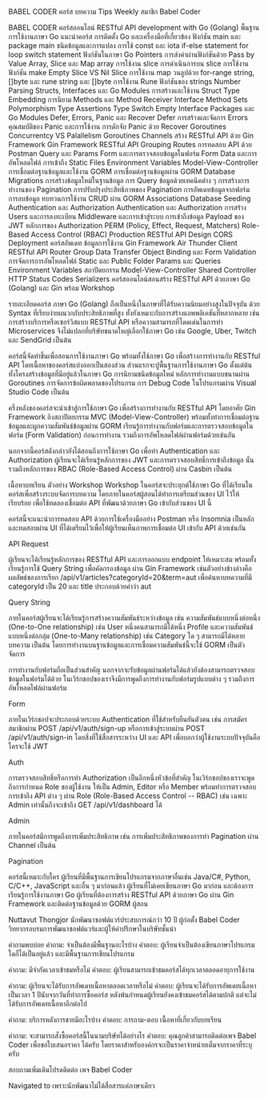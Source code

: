 

BABEL
CODER
คอร์ส
บทความ
Tips
Weekly
สมาชิก Babel Coder

BABEL
CODER
คอร์สออนไลน์ RESTful API development with Go (Golang)
พื้นฐานการใช้งานภาษา Go
แนะนำคอร์ส
การติดตั้ง Go และเครื่องมือที่เกี่ยวข้อง
ฟังก์ชัน main และ package main
ชนิดข้อมูลและการแปลง
การใช้ const และ iota
if-else statement
for loop
switch statement
ฟังก์ชันในภาษา Go
Pointers
การส่งค่าผ่านฟังก์ชันด้วย Pass by Value
Array, Slice และ Map
array
การใช้งาน slice
การดำเนินการบน slice
การใช้งานฟังก์ชัน make
Empty Slice VS Nil Slice
การใช้งาน map
วนลูปด้วย for-range
string, []byte และ rune
string และ []byte
การใช้งาน Rune
ฟังก์ชันของ strings
Number Parsing
Structs, Interfaces และ Go Modules
การสร้างและใช้งาน Struct
Type Embedding
การนิยาม Methods และ Method Receiver
Interface
Method Sets
Polymorphism
Type Assertions
Type Switch
Empty Interface
Packages และ Go Modules
Defer, Errors, Panic และ Recover
Defer
การสร้างและจัดการ Errors
คุณสมบัติของ Panic และการใช้งาน
การดักจับ Panic ด้วย Recover
Goroutines
Concurrentcy VS Palallelism
Goroutines
Channels
สร้าง RESTful API ด้วย Gin Framework
Gin Framework
RESTful API
Grouping Routes
การทดสอบ API ด้วย Postman
Query และ Params
Form และการตรวจสอบข้อมูลในฟอร์ม
Form Data และการอัพโหลดไฟล์
การเข้าถึง Static Files
Environment Variables
Model-View-Controller
การเชื่อมต่อฐานข้อมูลและใช้งาน GORM
การเชื่อมต่อฐานข้อมูลผ่าน GORM
Database Migrations
การสร้างข้อมูลใหม่ในฐานข้อมูล
การ Query ข้อมูลด้วยเทคนิคต่าง ๆ
การสร้างการทำงานของ Pagination
การปรับปรุงประสิทธิภาพของ Pagination
การอัพเดทข้อมูลจากฟอร์ม
การลบข้อมูล
ทบทวนการใช้งาน CRUD ผ่าน GORM
Associations
Database Seeding
Authentication และ Authorization
Authentication และ Authorization
การสร้าง Users และการลงทะเบียน
Middleware และการเข้าสู่ระบบ
การเข้าถึงข้อมูล Payload ของ JWT
หลักการของ Authorization
PERM (Policy, Effect, Request, Matchers)
Role-Based Access Control (RBAC)
Production
RESTful API Design
CORS
Deployment
คอร์สอัพเดท
ข้อมูลการใช้งาน
Gin Framework
Air
Thunder Client
RESTful API
Router Group
Data Transfer Object
Binding และ Form Validation
การจัดการการอัพโหลดไฟล์
Static และ Public Folder
Params และ Queries
Environment Variables
สถาปัตยกรรม Model-View-Controller
Shared Controller
HTTP Status Codes
Serializers
คอร์สออนไลน์สอนสร้าง RESTful API ด้วยภาษา Go (Golang) และ Gin พร้อม Workshop

รายละเอียดคอร์ส
ภาษา Go (Golang) ถือเป็นหนึ่งในภาษาที่ได้รับความนิยมอย่างสูงในปัจจุบัน ด้วย Syntax ที่เรียบง่ายผนวกกับประสิทธิภาพที่สูง ทั้งยังเหมาะกับการสร้างแอพพลิเคชันที่หลากหลาย เช่น การสร้างบริการหรือเซอร์วิสแบบ RESTful API หรือความสามารถที่โดดเด่นในการทำ Microservices จึงไม่แปลกที่บริษัทขนาดใหญ่เลือกใช้ภาษา Go เช่น Google, Uber, Twitch และ SendGrid เป็นต้น

คอร์สนี้จัดทำขึ้นเพื่อสอนการใช้งานภาษา Go พร้อมทั้งใช้ภาษา Go เพื่อสร้างการทำงานกับ RESTful API โดยเนื้อหาของคอร์สแบ่งออกเป็นสองส่วน ส่วนแรกจะปูพื้นฐานการใช้งานภาษา Go ตั้งแต่ต้น ทั้งโครงสร้างข้อมูลที่มีอยู่แล้วในภาษา Go การนิยามชนิดข้อมูลใหม่ หลักการทำงานแบบขนานผ่าน Goroutines การจัดการข้อผิดพลาดของโปรแกรม การ Debug Code ในโปรแกรมผ่าน Visual Studio Code เป็นต้น

ครึ่งหลังของคอร์สจะนำเข้าสู่การใช้ภาษา Go เพื่อสร้างการทำงานกับ RESTful API โดยอาศัย Gin Framework อิงสถาปัตยกรรม MVC (Model-View-Controller) พร้อมทั้งทำการเชื่อมต่อฐานข้อมูลและผูกความสัมพันธ์ข้อมูลผ่าน GORM เรียนรู้การทำงานกับฟอร์มและการตรวจสอบข้อมูลในฟอร์ม (Form Validation) ก่อนการทำงาน รวมถึงการอัพโหลดไฟล์ผ่านฟอร์มด้วยเช่นกัน

นอกจากนี้คอร์สดังกล่าวยังได้สอนถึงการใช้ภาษา Go เพื่อทำ Authentication และ Authorization ผู้เรียนจะได้เรียนรู้หลักการของ JWT และการตรวจสอบสิทธิ์การเข้าถึงข้อมูล นั่นรวมถึงหลักการของ RBAC (Role-Based Access Control) ผ่าน Casbin เป็นต้น

เนื้อหาบทเรียน
ตัวอย่าง Workshop
Workshop ในคอร์สจะประยุกต์ใช้ภาษา Go ที่ได้เรียนในคอร์สเพื่อสร้างระบบจัดการบทความ โดยภายในคอร์สผู้สอนได้ทำการเตรียมส่วนของ UI ไว้ให้เรียบร้อย เพื่อใช้ทดลองเชื่อมต่อ API ที่พัฒนาด้วยภาษา Go เข้ากับส่วนของ UI นี้

คอร์สนี้จะแนะนำการทดสอบ API ด้วยการใช้เครื่องมืออย่าง Postman หรือ Insomnia เป็นหลัก และทดสอบผ่าน UI ที่ได้เตรียมไว้เพื่อให้ผู้เรียนเห็นภาพการเชื่อมต่อ UI เข้ากับ API ด้วยเช่นกัน

API Request

ผู้เรียนจะได้เรียนรู้หลักการของ RESTful API และการออกแบบ endpoint ให้เหมาะสม พร้อมทั้งเรียนรู้การใช้ Query String เพื่อคัดกรองข้อมูล ผ่าน Gin Framework เช่นตัวอย่างข้างล่างคือผลลัพธ์ของการเรียก /api/v1/articles?categoryId=20&term=aut เพื่อค้นหาบทความที่มี categoryId เป็น 20 และ title ประกอบด้วยคำว่า aut

Query String

ภายในคอร์สผู้เรียนจะได้เรียนรู้การสร้างความสัมพันธ์ระหว่างข้อมูล เช่น ความสัมพันธ์แบบหนึ่งต่อหนึ่ง (One-to-One relationship) เช่น User หนึ่งคนสามารถมีได้หนึ่ง Profile และความสัมพันธ์แบบหนึ่งต่อกลุ่ม (One-to-Many relationship) เช่น Category ใด ๆ สามารถมีได้หลายบทความ เป็นต้น โดยการทำงานบนฐานข้อมูลและการเชื่อมความสัมพันธ์นี้จะใช้ GORM เป็นตัวจัดการ

การทำงานกับฟอร์มถือเป็นส่วนสำคัญ นอกจากจะรับข้อมูลผ่านฟอร์มได้แล้วยังต้องสามารถตรวจสอบข้อมูลในฟอร์มได้ด้วย ในเวิร์กชอปของเราจึงมีการพูดถึงการทำงานกับฟอร์มรูปแบบต่าง ๆ รวมถึงการอัพโหลดไฟล์ผ่านฟอร์ม

Form

ภายในเวิร์กชอปจะประกอบด้วยระบบ Authentication ที่ใช้สำหรับยืนยันตัวตน เช่น การสมัครสมาชิกผ่าน POST /api/v1/auth/sign-up หรือการเข้าสู่ระบบผ่าน POST /api/v1/auth/sign-in โดยสิ่งที่ใช้สื่อสารระหว่าง UI และ API เพื่อบอกว่าผู้ใช้งานระบบปัจจุบันคือใครจะใช้ JWT

Auth

การตรวจสอบสิทธิ์หรือการทำ Authorization เป็นอีกหนึ่งหัวข้อที่สำคัญ ในเวิร์กชอปของเราจะพูดถึงการกำหนด Role ของผู้ใช้งาน ให้เป็น Admin, Editor หรือ Member พร้อมทำการตรวจสอบการเข้าถึง API ต่าง ๆ ผ่าน Role (Role-Based Access Control -- RBAC) เช่น เฉพาะ Admin เท่านั้นถึงจะเข้าถึง GET /api/v1/dashboard ได้

Admin

ภายในคอร์สมีการพูดถึงการเพิ่มประสิทธิภาพ เช่น การเพิ่มประสิทธิภาพของการทำ Pagination ผ่าน Channel เป็นต้น

Pagination

คอร์สนี้เหมาะกับใคร
ผู้เรียนที่มีพื้นฐานการเขียนโปรแกรมจากภาษาอื่นเช่น Java/C#, Python, C/C++, JavaScript และอื่น ๆ มาก่อนแล้ว
ผู้เรียนที่ไม่เคยเขียนภาษา Go มาก่อน และต้องการเรียนรู้การใช้งานภาษา Go
ผู้เรียนที่ต้องการสร้าง RESTful API ด้วยภาษา Go ผ่าน Gin Framework และติดต่อฐานข้อมูลด้วย GORM
ผู้สอน

Nuttavut Thongjor
นักพัฒนาซอฟต์แวร์ประสบการณ์กว่า 10 ปี ผู้ก่อตั้ง Babel Coder วิทยากรอบรมการพัฒนาซอฟต์แวร์และผู้ให้คำปรึกษาในบริษัทชั้นนำ

คำถามพบบ่อย
คำถาม: จำเป็นต้องมีพื้นฐานอะไรบ้าง
คำตอบ: ผู้เรียนจำเป็นต้องเขียนภาษาโปรแกรมใดก็ได้เป็นอยู่แล้ว และมีพื้นฐานการเขียนโปรแกรม

คำถาม: มีจำกัดเวลาเข้าชมหรือไม่
คำตอบ: ผู้เรียนสามารถเข้าชมคอร์สได้ทุกเวลาตลอดอายุการใช้งาน

คำถาม: ผู้เรียนจะได้รับการอัพเดทเนื้อหาตลอดเวลาหรือไม่
คำตอบ: ผู้เรียนจะได้รับการอัพเดทเนื้อหาเป็นเวลา 1 ปีนับจากวันที่ทำการซื้อคอร์ส หลังพ้นกำหนดผู้เรียนยังคงเข้าชมคอร์สได้ตามปกติ แต่จะไม่ได้รับการอัพเดทเนื้อหาอีกต่อไป

คำถาม: บริการหลังการขายมีอะไรบ้าง
คำตอบ: การถาม-ตอบ เนื้อหาที่เกี่ยวกับบทเรียน

คำถาม: จะสามารถสั่งซื้อคอร์สนี้ในนามบริษัทได้อย่างไร
คำตอบ: คุณลูกค้าสามารถติดต่อเพจ Babel Coder เพื่อขอใบเสนอราคา
ได้ครับ โดยราคาสำหรับองค์กรจะเป็นราคาจำหน่ายเต็มจากราคาที่ระบุครับ

สอบถามเพิ่มเติมโปรดติดต่อ เพจ Babel Coder

Navigated to เพราะนักพัฒนาไม่ได้สื่อสารแค่ภาษาเดียว